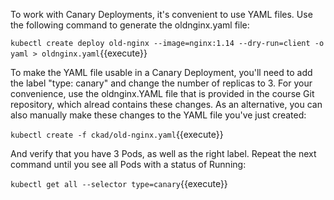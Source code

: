 To work with Canary Deployments, it's convenient to use YAML files. Use the following command to generate the oldnginx.yaml file:

`kubectl create deploy old-nginx --image=nginx:1.14 --dry-run=client -o yaml > oldnginx.yaml`{{execute}}

To make the YAML file usable in a Canary Deployment, you'll need to add the label "type: canary" and change the number of replicas to 3. For your convenience, use the oldnginx.YAML file that is provided in the course Git repository, which alread contains these changes. As an alternative, you can also manually make these changes to the YAML file you've just created:

`kubectl create -f ckad/old-nginx.yaml`{{execute}}

And verify that you have 3 Pods, as well as the right label. Repeat the next command until you see all Pods with a status of Running:

`kubectl get all --selector type=canary`{{execute}}
